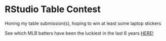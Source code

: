# RStudio Table Contest  

Honing my table submission(s), hoping to win at least some laptop stickers

See which MLB batters have been the luckiest in the last 6 years [HERE!](https://calabs97.shinyapps.io/hitters_luck/)
